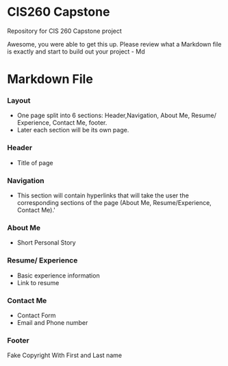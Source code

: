 # CIS260 Capstone

Repository for CIS 260 Capstone project

Awesome, you were able to get this up. Please review what a Markdown file is exactly and start to build out your project - Md 

# Markdown File

### Layout
- One page split into 6 sections: Header,Navigation, About Me, Resume/ Experience, Contact Me, footer. 
- Later each section will be its own page.

### Header
- Title of page

### Navigation
- This section will contain hyperlinks that will take the user the corresponding sections of the page (About Me, Resume/Experience, Contact Me).'

### About Me
- Short Personal Story

### Resume/ Experience
- Basic experience information
- Link to resume

### Contact Me
- Contact Form
- Email and Phone number

### Footer
Fake Copyright With First and Last name



